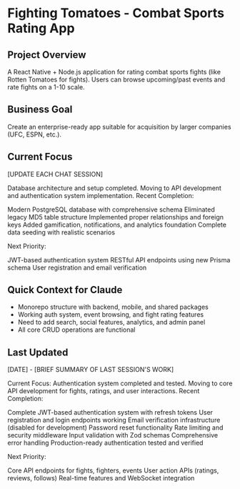 # Fighting Tomatoes - Combat Sports Rating App

## Project Overview
A React Native + Node.js application for rating combat sports fights (like Rotten Tomatoes for fights). Users can browse upcoming/past events and rate fights on a 1-10 scale.

## Business Goal
Create an enterprise-ready app suitable for acquisition by larger companies (UFC, ESPN, etc.).

## Current Focus
[UPDATE EACH CHAT SESSION]

Database architecture and setup completed. Moving to API development and authentication system implementation.
Recent Completion:

Modern PostgreSQL database with comprehensive schema
Eliminated legacy MD5 table structure
Implemented proper relationships and foreign keys
Added gamification, notifications, and analytics foundation
Complete data seeding with realistic scenarios

Next Priority:

JWT-based authentication system
RESTful API endpoints using new Prisma schema
User registration and email verification

## Quick Context for Claude
- Monorepo structure with backend, mobile, and shared packages
- Working auth system, event browsing, and fight rating features
- Need to add search, social features, analytics, and admin panel
- All core CRUD operations are functional

## Last Updated
[DATE] - [BRIEF SUMMARY OF LAST SESSION'S WORK]

Current Focus:
Authentication system completed and tested. Moving to core API development for fights, ratings, and user interactions.
Recent Completion:

Complete JWT-based authentication system with refresh tokens
User registration and login endpoints working
Email verification infrastructure (disabled for development)
Password reset functionality
Rate limiting and security middleware
Input validation with Zod schemas
Comprehensive error handling
Production-ready authentication tested and verified

Next Priority:

Core API endpoints for fights, fighters, events
User action APIs (ratings, reviews, follows)
Real-time features and WebSocket integration